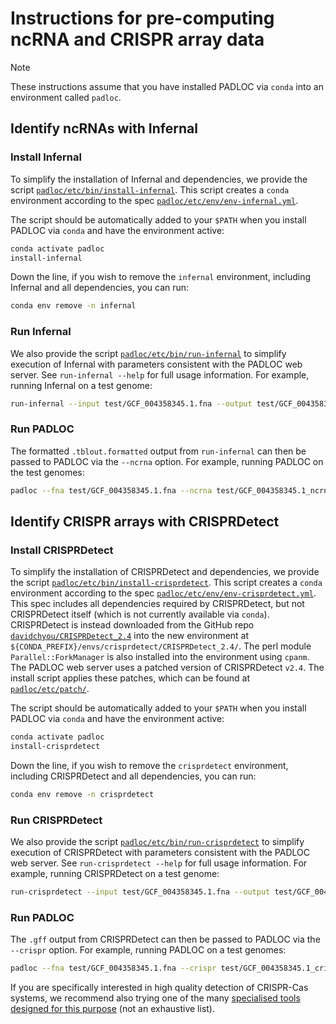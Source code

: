 # Instructions for pre-computing ncRNA and CRISPR array data

> [!NOTE]
> These instructions assume that you have installed PADLOC via `conda` into an environment called `padloc`.

## Identify ncRNAs with Infernal

### Install Infernal

To simplify the installation of Infernal and dependencies, we provide the script [`padloc/etc/bin/install-infernal`](https://github.com/padlocbio/padloc/blob/master/etc/bin/install-infernal). This script creates a `conda` environment according to the spec [`padloc/etc/env/env-infernal.yml`](https://github.com/padlocbio/padloc/blob/master/etc/env/env-infernal.yml).

The script should be automatically added to your `$PATH` when you install PADLOC via `conda` and have the environment active:

```bash
conda activate padloc
install-infernal
```

Down the line, if you wish to remove the `infernal` environment, including Infernal and all dependencies, you can run:

```bash
conda env remove -n infernal
```

### Run Infernal

We also provide the script [`padloc/etc/bin/run-infernal`](https://github.com/padlocbio/padloc/blob/master/etc/bin/run-infernal) to simplify execution of Infernal with parameters consistent with the PADLOC web server. See `run-infernal --help` for full usage information. For example, running Infernal on a test genome:

```bash
run-infernal --input test/GCF_004358345.1.fna --output test/GCF_004358345.1_ncrna.tblout
```

### Run PADLOC

The formatted `.tblout.formatted` output from `run-infernal` can then be passed to PADLOC via the `--ncrna` option. For example, running PADLOC on the test genomes:

```bash
padloc --fna test/GCF_004358345.1.fna --ncrna test/GCF_004358345.1_ncrna.tblout.formatted
```

## Identify CRISPR arrays with CRISPRDetect

### Install CRISPRDetect

To simplify the installation of CRISPRDetect and dependencies, we provide the script [`padloc/etc/bin/install-crisprdetect`](https://github.com/padlocbio/padloc/blob/master/etc/bin/install-crisprdetect). This script creates a `conda` environment according to the spec [`padloc/etc/env/env-crisprdetect.yml`](https://github.com/padlocbio/padloc/blob/master/etc/env/env-crisprdetect.yml). This spec includes all dependencies required by CRISPRDetect, but not CRISPRDetect itself (which is not currently available via `conda`). CRISPRDetect is instead downloaded from the GitHub repo [`davidchyou/CRISPRDetect_2.4`](https://github.com/davidchyou/CRISPRDetect_2.4) into the new environment at `${CONDA_PREFIX}/envs/crisprdetect/CRISPRDetect_2.4/`. The perl module `Parallel::ForkManager` is also installed into the environment using `cpanm`. The PADLOC web server uses a patched version of CRISPRDetect `v2.4`. The install script applies these patches, which can be found at [`padloc/etc/patch/`](https://github.com/padlocbio/padloc/tree/master/patch).

The script should be automatically added to your `$PATH` when you install PADLOC via `conda` and have the environment active:

```bash
conda activate padloc
install-crisprdetect
```

Down the line, if you wish to remove the `crisprdetect` environment, including CRISPRDetect and all dependencies, you can run:

```bash
conda env remove -n crisprdetect
```

### Run CRISPRDetect

We also provide the script [`padloc/etc/bin/run-crisprdetect`](https://github.com/padlocbio/padloc/blob/master/etc/bin/run-crisprdetect) to simplify execution of CRISPRDetect with parameters consistent with the PADLOC web server. See `run-crisprdetect --help` for full usage information. For example, running CRISPRDetect on a test genome:

```bash
run-crisprdetect --input test/GCF_004358345.1.fna --output test/GCF_004358345.1_crispr
```

### Run PADLOC

The `.gff` output from CRISPRDetect can then be passed to PADLOC via the `--crispr` option. For example, running PADLOC on a test genomes:

```bash
padloc --fna test/GCF_004358345.1.fna --crispr test/GCF_004358345.1_crispr.gff
```

If you are specifically interested in high quality detection of CRISPR-Cas systems, we recommend also trying one of the many [specialised tools designed for this purpose](https://pubmed.ncbi.nlm.nih.gov/?term=10.1093%2Fnar%2Fgkab456+OR+10.1089%2Fcrispr.2020.0059+OR+10.1093%2Fnar%2Fgky425+OR+10.1109%2Ftcbb.2017.2665542+OR+10.1186%2Fs12864-016-2627-0+OR+10.1093%2Fnar%2Fgkaa1158+OR+10.1093%2Fgigascience%2Fgiaa062+OR+10.1089%2Fcrispr.2017.0022+OR+10.1371%2Fjournal.pone.0110726+OR+10.1002%2F1873-3468.13519+OR+10.1089%2Fcrispr.2021.0021+OR+10.1093%2Fbib%2Fbbac335+OR+10.7717%2Fpeerj.11887&sort=date) (not an exhaustive list).
